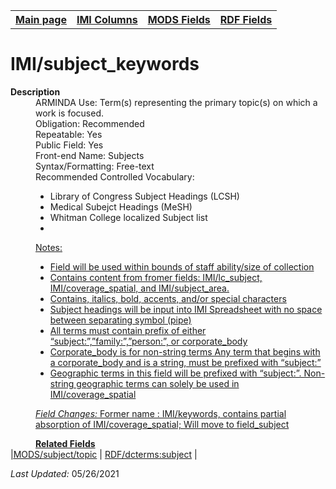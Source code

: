 <!DOCTYPE html>
<html>

<body>
<table style="width:100%">
  <tr>
    <th><a href="index.md">Main page</a></th>
	<th><a href="IMI.md">IMI Columns</a></th>
    <th><a href="MODS.md">MODS Fields</a></th>
    <th><a href="RDF.md">RDF Fields</a></th>
  </tr>
  <table>
<h1>IMI/subject_keywords</h1>
<dl>
  <dt><b>Description</b></dt>
  <dd>ARMINDA Use: Term(s) representing the primary topic(s) on which a work is focused.</dd>
  <dd>Obligation: Recommended</dd>
  <dd>Repeatable: Yes</dd>
  <dd>Public Field: Yes</dd>
  <dd>Front-end Name: Subjects</dd>
  <dd>Syntax/Formatting: Free-text</dd>
  <dd>Recommended Controlled Vocabulary:
		<ul>
			<li>Library of Congress Subject Headings (LCSH)</li>
			<li>Medical Subejct Headings (MeSH)</li>
			<li>Whitman College localized Subject list</li>
			<li><a href="https://sites.google.com/whitman.edu/islandoratermselector/home"test personalized subject search</a></li>
		</ul>
  </dd>
  <dd>Notes: 
	<ul>
		<li>Field will be used within bounds of staff ability/size of collection</li>
		<li>Contains content from fromer fields: IMI/lc_subject, IMI/coverage_spatial, and IMI/subject_area.</li>
		<li>Contains, italics, bold, accents, and/or special characters</li>
		<li>Subject headings will be input into IMI Spreadsheet with no space between separating symbol (pipe)</li>
		<li>All terms must contain prefix of either “subject:”,”family:”,”person:”, or corporate_body</li>
		<li>Corporate_body is for non-string terms Any term that begins with a corporate_body and is a string, must be prefixed with “subject:”</li>
		<li>Geographic terms in this field will be prefixed with “subject:”. Non-string geographic terms can solely be used in IMI/coverage_spatial</li>
	</ul>
  </dd>
  <dd><i>Field Changes: </i>Former name : IMI/keywords, contains partial absorption of IMI/coverage_spatial; Will move to field_subject </dd>
</dl>
<dd><b>Related Fields</b></dd>
	|<a href="mods.subject.topic.md">MODS/subject/topic</a> | <a href="rdf.dcterms.subject.md">RDF/dcterms:subject</a> | 
<p><i>Last Updated: </i>05/26/2021</p>
</dl>
</body>
</html>